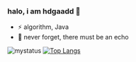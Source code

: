 ### halo, i am hdgaadd 👋
- ⚡ algorithm, Java
- 🌱 never forget, there must be an echo

![mystatus](https://github-readme-stats.vercel.app/api?username=hdgaadd&&show_icons=true&theme=vue-dark&count_private=true)
[![Top Langs](https://github-readme-stats.vercel.app/api/top-langs/?username=hdgaadd&layout=compact&show_icons=true&theme=vue-dark)](https://github.com/anuraghazra/github-readme-stats)

<!--
**hdgaadd/hdgaadd** is a ✨ _special_ ✨ repository because its `README.md` (this file) appears on your GitHub profile.

Here are some ideas to get you started:

- 🔭 I’m currently working on ...
- 🌱 I’m currently learning ...
- 👯 I’m looking to collaborate on ...
- 🤔 I’m looking for help with ...
- 💬 Ask me about ...
- 📫 How to reach me: ...
- 😄 Pronouns: ...
- ⚡ Fun fact: ...
-->
